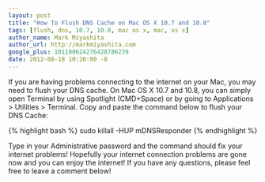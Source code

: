 ```yaml
---
layout: post
title: "How To Flush DNS Cache on Mac OS X 10.7 and 10.8"
tags: [flush, dns, 10.7, 10.8, mac os x, mac, os x]
author_name: Mark Miyashita
author_url: http://markmiyashita.com
google_plus: 101180624276428786239
date: 2012-08-18 10:20:00 -8
---
```


If you are having problems connecting to the internet on your Mac, you may need to flush your DNS cache. On Mac OS X 10.7 and 10.8, you can simply open Terminal by using Spotlight (CMD+Space) or by going to Applications > Utilities > Terminal. Copy and paste the command below to flush your DNS Cache:

{% highlight bash %}
sudo killall -HUP mDNSResponder 
{% endhighlight %}

Type in your Administrative password and the command should fix your internet problems! Hopefully your internet connection problems are gone now and you can enjoy the internet! If you have any questions, please feel free to leave a comment below!

